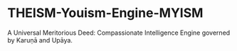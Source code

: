# THEISM-Youism-Engine-MYISM
A Universal Meritorious Deed: Compassionate Intelligence Engine governed by Karuṇā and Upāya.
